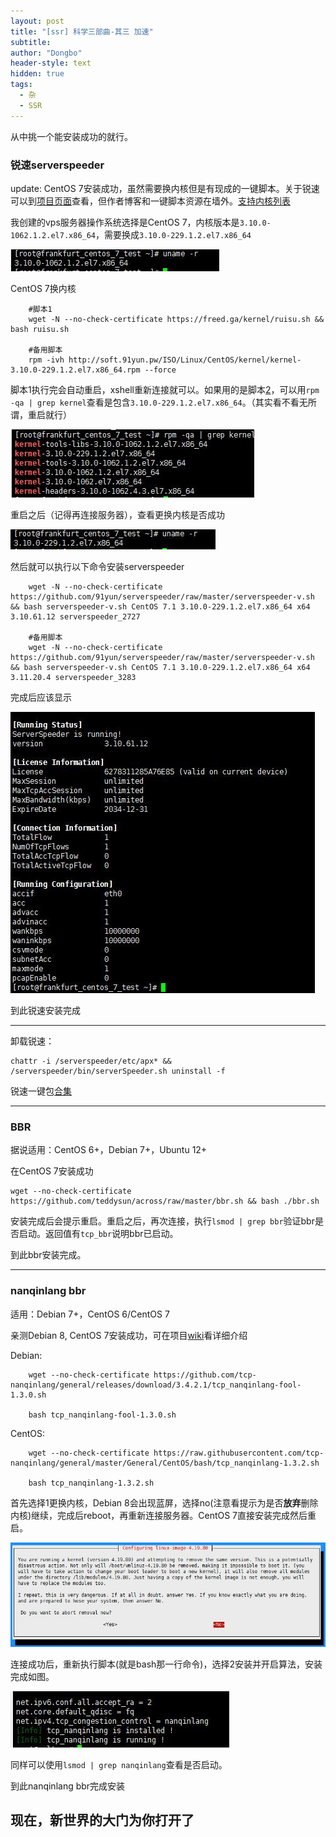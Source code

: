 ```yaml
---
layout: post
title: "[ssr] 科学三部曲-其三 加速"
subtitle: 
author: "Dongbo"
header-style: text
hidden: true
tags:
  - 杂
  - SSR
---
```


从中挑一个能安装成功的就行。

### 锐速serverspeeder

update: CentOS 7安装成功，虽然需要换内核但是有现成的一键脚本。关于锐速可以到[项目页面][3]查看，但作者博客和一键脚本资源在墙外。[支持内核列表](https://www.91yun.co/serverspeeder91yun)

我创建的vps服务器操作系统选择是CentOS 7，内核版本是`3.10.0-1062.1.2.el7.x86_64`，需要换成`3.10.0-229.1.2.el7.x86_64`

![centOS-7-kernel](/img/in-post/post-ssr/vultr-centOS-7-kernel.jpg)

CentOS 7换内核
        
        #脚本1
        wget -N --no-check-certificate https://freed.ga/kernel/ruisu.sh && bash ruisu.sh

        #备用脚本
        rpm -ivh http://soft.91yun.pw/ISO/Linux/CentOS/kernel/kernel-3.10.0-229.1.2.el7.x86_64.rpm --force

脚本1执行完会自动重启，xshell重新连接就可以。如果用的是脚本[2](https://www.91yun.co/archives/795)，可以用`rpm -qa | grep kernel`查看是包含`3.10.0-229.1.2.el7.x86_64`。（其实看不看无所谓，重启就行）

![change-kernel-cmd2](/img/in-post/post-ssr/centOS7-cmd2-kernel.jpg)

重启之后（记得再连接服务器），查看更换内核是否成功

![change-kernel-success](/img/in-post/post-ssr/vultr-centOS-7-new-kernel.jpg)

然后就可以执行以下命令安装serverspeeder

        wget -N --no-check-certificate https://github.com/91yun/serverspeeder/raw/master/serverspeeder-v.sh && bash serverspeeder-v.sh CentOS 7.1 3.10.0-229.1.2.el7.x86_64 x64 3.10.61.12 serverspeeder_2727

        #备用脚本
        wget -N --no-check-certificate https://github.com/91yun/serverspeeder/raw/master/serverspeeder-v.sh && bash serverspeeder-v.sh CentOS 7.1 3.10.0-229.1.2.el7.x86_64 x64 3.11.20.4 serverspeeder_3283

完成后应该显示

![serverspeeder-success](/img/in-post/post-ssr/serverspeeder-success.jpg)

到此锐速安装完成

--------

卸载锐速：
    
    chattr -i /serverspeeder/etc/apx* && /serverspeeder/bin/serverSpeeder.sh uninstall -f

锐速一键包[合集](https://www.91yun.co/serverspeeder91yun)

-------------------

### BBR

据说适用：CentOS 6+，Debian 7+，Ubuntu 12+

在CentOS 7安装成功

    wget --no-check-certificate https://github.com/teddysun/across/raw/master/bbr.sh && bash ./bbr.sh

安装完成后会提示重启。重启之后，再次连接，执行`lsmod | grep bbr`验证bbr是否启动。返回值有`tcp_bbr`说明bbr已启动。

到此bbr安装完成。

-------------------

### nanqinlang bbr

适用：Debian 7+，CentOS 6/CentOS 7

亲测Debian 8, CentOS 7安装成功，可在项目[wiki](https://github.com/tcp-nanqinlang/wiki/wiki/general)看详细介绍

Debian:

        wget --no-check-certificate https://github.com/tcp-nanqinlang/general/releases/download/3.4.2.1/tcp_nanqinlang-fool-1.3.0.sh

        bash tcp_nanqinlang-fool-1.3.0.sh

CentOS:

        wget --no-check-certificate https://raw.githubusercontent.com/tcp-nanqinlang/general/master/General/CentOS/bash/tcp_nanqinlang-1.3.2.sh

        bash tcp_nanqinlang-1.3.2.sh


首先选择1更换内核，Debian 8会出现蓝屏，选择no(注意看提示为是否**放弃**删除内核)继续，完成后reboot，再重新连接服务器。CentOS 7直接安装完成然后重启。

![nanqinlang-bbr](/img/in-post/post-ssr/nanqinlang-bbr.jpg)

连接成功后，重新执行脚本(就是bash那一行命令)，选择2安装并开启算法，安装完成如图。

![nanqinlang-bbr-success](/img/in-post/post-ssr/nanqinlang-bbr-success.jpg)

同样可以使用`lsmod | grep nanqinlang`查看是否启动。

到此nanqinlang bbr完成安装


## 现在，新世界的大门为你打开了



[3]: https://github.com/91yun/serverspeeder/
